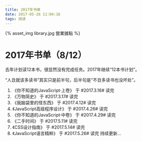 ```yaml
---
title: 2017年书单
date: 2017-05-26 11:04:16
tags: 阅读
---
```


{% asset_img library.jpg 營業據點 %}
# 2017年书单（8/12）

去年计划读12本书，很显然没有完成任务。2017年继续“12本书计划”。

“人丑就该多读书”其实只是前半句，后半句是“不丑多读书也没坏处”。

<!-- more -->

1. 《你不知道的JavaScript·上卷》 于 #2017.3.16# 读完
2. 《万物简史》 于 #2017.3.17# 读完
3. 《我脑袋里的怪东西》 于 #2017.4.12# 读完
4. 《JavaScript高级程序设计》 于 #2017.4.26# 读完
5. 《你不知道的JavaScript·中卷》 于 #2017.4.29# 读完
6. 《二手时间》 于 #2017.5.11# 读完
7. 《CSS设计指南》 于 #2017.5.14# 读完
8. 《JavaScript语言精粹》 于 #2017.5.26# 读完
持续更新...
